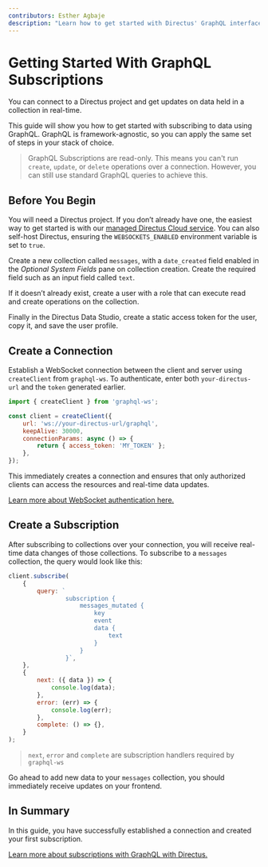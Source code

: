 ```yaml
---
contributors: Esther Agbaje
description: "Learn how to get started with Directus' GraphQL interface."
---
```



# Getting Started With GraphQL Subscriptions

You can connect to a Directus project and get updates on data held in a collection in real-time.

This guide will show you how to get started with subscribing to data using GraphQL. GraphQL is framework-agnostic, so
you can apply the same set of steps in your stack of choice.

> GraphQL Subscriptions are read-only. This means you can't run `create`, `update`, or `delete` operations over a
> connection. However, you can still use standard GraphQL queries to achieve this.

## Before You Begin

You will need a Directus project. If you don’t already have one, the easiest way to get started is with our
[managed Directus Cloud service](https://directus.cloud). You can also self-host Directus, ensuring the
`WEBSOCKETS_ENABLED` environment variable is set to `true`.

Create a new collection called `messages`, with a `date_created` field enabled in the _Optional System Fields_ pane on
collection creation. Create the required field such as an input field called `text`.

If it doesn’t already exist, create a user with a role that can execute read and create operations on the collection.

Finally in the Directus Data Studio, create a static access token for the user, copy it, and save the user profile.

## Create a Connection

Establish a WebSocket connection between the client and server using `createClient` from `graphql-ws`. To authenticate,
enter both `your-directus-url` and the `token` generated earlier.

```js
import { createClient } from 'graphql-ws';

const client = createClient({
	url: 'ws://your-directus-url/graphql',
	keepAlive: 30000,
	connectionParams: async () => {
		return { access_token: 'MY_TOKEN' };
	},
});
```

This immediately creates a connection and ensures that only authorized clients can access the resources and real-time
data updates.

[Learn more about WebSocket authentication here.](/guides/real-time/authentication)

## Create a Subscription

After subscribing to collections over your connection, you will receive real-time data changes of those collections. To subscribe to a
`messages` collection, the query would look like this:

```js
client.subscribe(
	{
		query: `
				subscription {
					messages_mutated {
						key
						event
						data {
							text
						}
					}
				}`,
	},
	{
		next: ({ data }) => {
			console.log(data);
		},
		error: (err) => {
			console.log(err);
		},
		complete: () => {},
	}
);
```

> `next`, `error` and `complete` are subscription handlers required by `graphql-ws`

Go ahead to add new data to your `messages` collection, you should immediately receive updates on your frontend.

## In Summary

In this guide, you have successfully established a connection and created your first subscription.

[Learn more about subscriptions with GraphQL with Directus.](/guides/real-time/subscriptions/graphql)
